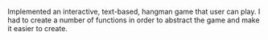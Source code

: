 Implemented an interactive, text-based, hangman game that user can play. I had to create a number of functions in order to abstract the game and make it easier to create.
